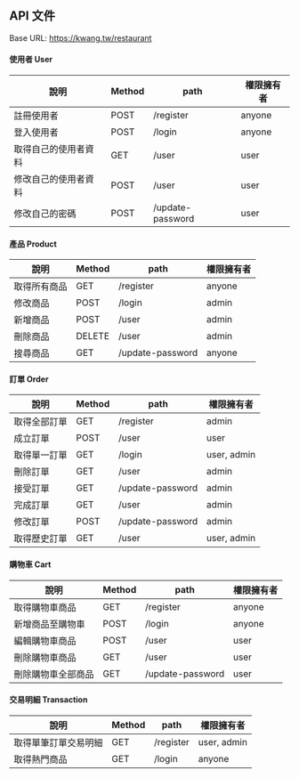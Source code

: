 ## API 文件

Base URL: https://kwang.tw/restaurant

#### 使用者 User

| 說明                 | Method | path             | 權限擁有者 |
| -------------------- | ------ | ---------------- | ---------- |
| 註冊使用者           | POST   | /register        | anyone     |
| 登入使用者           | POST   | /login           | anyone     |
| 取得自己的使用者資料 | GET    | /user            | user       |
| 修改自己的使用者資料 | POST   | /user            | user       |
| 修改自己的密碼       | POST   | /update-password | user       |

#### 產品 Product

| 說明         | Method | path             | 權限擁有者 |
| ------------ | ------ | ---------------- | ---------- |
| 取得所有商品 | GET    | /register        | anyone     |
| 修改商品     | POST   | /login           | admin      |
| 新增商品     | POST   | /user            | admin      |
| 刪除商品     | DELETE | /user            | admin      |
| 搜尋商品     | GET    | /update-password | anyone     |

#### 訂單 Order

| 說明         | Method | path             | 權限擁有者  |
| ------------ | ------ | ---------------- | ----------- |
| 取得全部訂單 | GET    | /register        | admin       |
| 成立訂單     | POST   | /user            | user        |
| 取得單一訂單 | GET    | /login           | user, admin |
| 刪除訂單     | GET    | /user            | admin       |
| 接受訂單     | GET    | /update-password | admin       |
| 完成訂單     | GET    | /user            | admin       |
| 修改訂單     | POST   | /update-password | admin       |
| 取得歷史訂單 | GET    | /user            | user, admin |

#### 購物車 Cart

| 說明               | Method | path             | 權限擁有者 |
| ------------------ | ------ | ---------------- | ---------- |
| 取得購物車商品     | GET    | /register        | anyone     |
| 新增商品至購物車   | POST   | /login           | anyone     |
| 編輯購物車商品     | POST   | /user            | user       |
| 刪除購物車商品     | GET    | /user            | user       |
| 刪除購物車全部商品 | GET    | /update-password | user       |

#### 交易明細 Transaction

| 說明                 | Method | path      | 權限擁有者  |
| -------------------- | ------ | --------- | ----------- |
| 取得單筆訂單交易明細 | GET    | /register | user, admin |
| 取得熱門商品         | GET    | /login    | anyone      |
